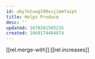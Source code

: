 ```yaml
---
id: uby7etuwg190xujimmfaipt
title: Helps Produce
desc: ''
updated: 1670201505235
created: 1669174404874
---
```


[[rel.merge-with]]:[[rel.increases]]